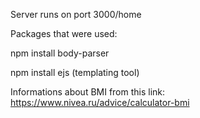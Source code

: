 Server runs on port 3000/home

Packages that were used: 

  npm install body-parser
  
  npm install ejs (templating tool)
  

  
Informations about BMI from this link:
  https://www.nivea.ru/advice/calculator-bmi
